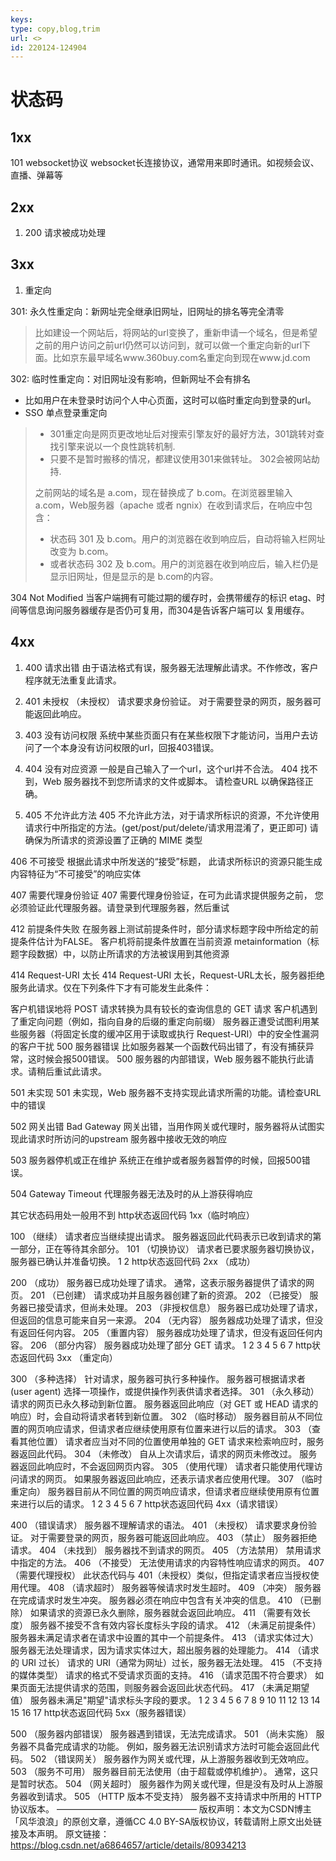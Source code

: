 ```yaml
---
keys: 
type: copy,blog,trim
url: <>
id: 220124-124904
---
```


# 状态码

## 1xx

101 websocket协议
websocket长连接协议，通常用来即时通讯。如视频会议、直播、弹幕等

## 2xx

1. 200 请求被成功处理

## 3xx

1. 重定向

301: 永久性重定向：新网址完全继承旧网址，旧网址的排名等完全清零
   > 比如建设一个网站后，将网站的url变换了，重新申请一个域名，但是希望之前的用户访问之前url仍然可以访问到，就可以做一个重定向新的url下面。比如京东最早域名www.360buy.com名重定向到现在www.jd.com

302: 临时性重定向：对旧网址没有影响，但新网址不会有排名
   - 比如用户在未登录时访问个人中心页面，这时可以临时重定向到登录的url。
   - SSO 单点登录重定向

> - 301重定向是网页更改地址后对搜索引擎友好的最好方法，301跳转对查找引擎来说以一个良性跳转机制.
> - 只要不是暂时搬移的情况，都建议使用301来做转址。 302会被网站劫持.
> 
> 之前网站的域名是 a.com，现在替换成了 b.com。在浏览器里输入 a.com，Web服务器（apache 或者 ngnix）在收到请求后，在响应中包含：
> - 状态码 301 及 b.com。用户的浏览器在收到响应后，自动将输入栏网址改变为 b.com。
> - 或者状态码 302 及 b.com。用户的浏览器在收到响应后，输入栏仍是显示旧网址，但是显示的是 b.com的内容。

304 Not Modified
   当客户端拥有可能过期的缓存时，会携带缓存的标识 etag、时间等信息询问服务器缓存是否仍可复用，而304是告诉客户端可以 复用缓存。

## 4xx

1. 400 请求出错
   由于语法格式有误，服务器无法理解此请求。不作修改，客户程序就无法重复此请求。

2. 401 未授权
   （未授权） 请求要求身份验证。 对于需要登录的网页，服务器可能返回此响应。

3. 403 没有访问权限
   系统中某些页面只有在某些权限下才能访问，当用户去访问了一个本身没有访问权限的url，回报403错误。

4. 404 没有对应资源
   一般是自己输入了一个url，这个url并不合法。
   404 找不到，Web 服务器找不到您所请求的文件或脚本。
   请检查URL 以确保路径正确。

5. 405 不允许此方法
   405 不允许此方法，对于请求所标识的资源，不允许使用请求行中所指定的方法。(get/post/put/delete/请求用混淆了，更正即可)
   请确保为所请求的资源设置了正确的 MIME 类型

406 不可接受
根据此请求中所发送的“接受”标题，
此请求所标识的资源只能生成内容特征为“不可接受”的响应实体

407 需要代理身份验证
407 需要代理身份验证，在可为此请求提供服务之前，
您必须验证此代理服务器。请登录到代理服务器，然后重试

412 前提条件失败
在服务器上测试前提条件时，部分请求标题字段中所给定的前提条件估计为FALSE。
客户机将前提条件放置在当前资源 metainformation（标题字段数据）中，以防止所请求的方法被误用到其他资源

414 Request-URI 太长
414 Request-URI 太长，Request-URL太长，服务器拒绝服务此请求。仅在下列条件下才有可能发生此条件：

客户机错误地将 POST 请求转换为具有较长的查询信息的 GET 请求
客户机遇到了重定向问题（例如，指向自身的后缀的重定向前缀）
服务器正遭受试图利用某些服务器（将固定长度的缓冲区用于读取或执行 Request-URI）中的安全性漏洞的客户干扰
500 服务器错误
比如服务器某一个函数代码出错了，有没有捕获异常，这时候会报500错误。
500 服务器的内部错误，Web 服务器不能执行此请求。请稍后重试此请求。

501 未实现
501 未实现，Web 服务器不支持实现此请求所需的功能。请检查URL 中的错误

502 网关出错
Bad Gateway
网关出错，当用作网关或代理时，服务器将从试图实现此请求时所访问的upstream 服务器中接收无效的响应

503 服务器停机或正在维护
系统正在维护或者服务器暂停的时候，回报500错误。

504 Gateway Timeout
代理服务器无法及时的从上游获得响应

其它状态码用处一般用不到
http状态返回代码 1xx（临时响应）

100 （继续） 请求者应当继续提出请求。 服务器返回此代码表示已收到请求的第一部分，正在等待其余部分。
101 （切换协议） 请求者已要求服务器切换协议，服务器已确认并准备切换。
1
2
http状态返回代码 2xx （成功）

200 （成功） 服务器已成功处理了请求。 通常，这表示服务器提供了请求的网页。
201 （已创建） 请求成功并且服务器创建了新的资源。
202 （已接受） 服务器已接受请求，但尚未处理。
203 （非授权信息） 服务器已成功处理了请求，但返回的信息可能来自另一来源。
204 （无内容） 服务器成功处理了请求，但没有返回任何内容。
205 （重置内容） 服务器成功处理了请求，但没有返回任何内容。
206 （部分内容） 服务器成功处理了部分 GET 请求。
1
2
3
4
5
6
7
http状态返回代码 3xx （重定向）

300 （多种选择） 针对请求，服务器可执行多种操作。 服务器可根据请求者 (user agent) 选择一项操作，或提供操作列表供请求者选择。
301 （永久移动） 请求的网页已永久移动到新位置。 服务器返回此响应（对 GET 或 HEAD 请求的响应）时，会自动将请求者转到新位置。
302 （临时移动） 服务器目前从不同位置的网页响应请求，但请求者应继续使用原有位置来进行以后的请求。
303 （查看其他位置） 请求者应当对不同的位置使用单独的 GET 请求来检索响应时，服务器返回此代码。
304 （未修改） 自从上次请求后，请求的网页未修改过。 服务器返回此响应时，不会返回网页内容。
305 （使用代理） 请求者只能使用代理访问请求的网页。 如果服务器返回此响应，还表示请求者应使用代理。
307 （临时重定向） 服务器目前从不同位置的网页响应请求，但请求者应继续使用原有位置来进行以后的请求。
1
2
3
4
5
6
7
http状态返回代码 4xx（请求错误）

400 （错误请求） 服务器不理解请求的语法。
401 （未授权） 请求要求身份验证。 对于需要登录的网页，服务器可能返回此响应。
403 （禁止） 服务器拒绝请求。
404 （未找到） 服务器找不到请求的网页。
405 （方法禁用） 禁用请求中指定的方法。
406 （不接受） 无法使用请求的内容特性响应请求的网页。
407 （需要代理授权） 此状态代码与 401（未授权）类似，但指定请求者应当授权使用代理。
408 （请求超时） 服务器等候请求时发生超时。
409 （冲突） 服务器在完成请求时发生冲突。 服务器必须在响应中包含有关冲突的信息。
410 （已删除） 如果请求的资源已永久删除，服务器就会返回此响应。
411 （需要有效长度） 服务器不接受不含有效内容长度标头字段的请求。
412 （未满足前提条件） 服务器未满足请求者在请求中设置的其中一个前提条件。
413 （请求实体过大） 服务器无法处理请求，因为请求实体过大，超出服务器的处理能力。
414 （请求的 URI 过长） 请求的 URI（通常为网址）过长，服务器无法处理。
415 （不支持的媒体类型） 请求的格式不受请求页面的支持。
416 （请求范围不符合要求） 如果页面无法提供请求的范围，则服务器会返回此状态代码。
417 （未满足期望值） 服务器未满足"期望"请求标头字段的要求。
1
2
3
4
5
6
7
8
9
10
11
12
13
14
15
16
17
http状态返回代码 5xx（服务器错误）

500 （服务器内部错误） 服务器遇到错误，无法完成请求。
501 （尚未实施） 服务器不具备完成请求的功能。 例如，服务器无法识别请求方法时可能会返回此代码。
502 （错误网关） 服务器作为网关或代理，从上游服务器收到无效响应。
503 （服务不可用） 服务器目前无法使用（由于超载或停机维护）。 通常，这只是暂时状态。
504 （网关超时） 服务器作为网关或代理，但是没有及时从上游服务器收到请求。
505 （HTTP 版本不受支持） 服务器不支持请求中所用的 HTTP 协议版本。
————————————————
版权声明：本文为CSDN博主「风华浪浪」的原创文章，遵循CC 4.0 BY-SA版权协议，转载请附上原文出处链接及本声明。
原文链接：https://blog.csdn.net/a6864657/article/details/80934213